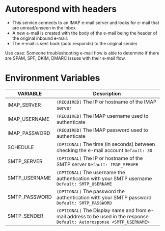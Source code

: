 # Autorespond with headers
- This service connects to an IMAP e-mail server and looks for e-mail that are unread/unseen in the Inbox
- A new e-mail is created with the body of the e-mail being the header of the original inbound e-mail.
- The e-mail is sent back (auto responds) to the original sender

Use case: Someone troubleshooting e-mail flow is able to determine if there are SPAM, SPF, DKIM, DMARC issues with their e-mail flow.

 
# Environment Variables
| VARIABLE  | Description |
| ------------- | ------------- |
| IMAP_SERVER | `(REQUIRED)` The IP or hostname of the IMAP server  |
| IMAP_USERNAME | `(REQUIRED)` The IMAP username used to authenticate  |
| IMAP_PASSWORD | `(REQUIRED)` The IMAP password used to authenticate  |
| SCHEDULE | `(OPTIONAL)` The time (in seconds) between checking the e-mail account `Default: 30`  |
| SMTP_SERVER | `(OPTIONAL)` The IP or hostname of the SMTP server `Default: IMAP_SERVER` |
| SMTP_USERNAME | `(OPTIONAL)` The username the authentication with your SMTP username `Default: SMTP_USERNAME` |
| SMTP_PASSWORD | `(OPTIONAL)` The password the authentication with your SMTP password `Default: SMTP_PASSWORD` |
| SMTP_SENDER | `(OPTIONAL)` The Display name and from e-mail address to be used in the response `Default: Autoresponse <SMTP_USERNAME>` |



